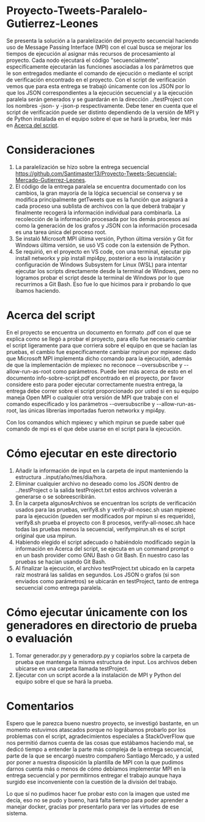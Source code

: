 # Proyecto-Tweets-Paralelo-Gutierrez-Leones
Se presenta la solución a la paralelización del proyecto secuencial haciendo uso de Message Passing Interface (MPI) con el cual busca se mejorar los tiempos de ejecución al asignar más recursos de procesamiento al proyecto. Cada nodo ejecutará el código "secuencialmente", especifícamente ejecutarán las funciones asociadas a los parámetros que le son entregados mediante el comando de ejecución o mediante el script de verificación encontrado en el proyecto. Con el script de verificación vemos que para esta entrega se trabajó únicamente con los JSON por lo que los JSON correspondientes a la ejecución secuencial y a la ejecución paralela serán generados y se guardarán en la dirección ../testProject con los nombres -json- y -json-p respectivamente. Debe tener en cuenta que el script de verificación puede ser distinto dependiendo de la versión de MPI y de Python instalada en el equipo sobre el que se hará la prueba, leer más en [Acerca del script](https://github.com/Catbaster/Proyecto-Tweets-Paralelo-Gutierrez-Leones/tree/main#acerca-del-script). 

# Consideraciones
1. La paralelización se hizo sobre la entrega secuencial https://github.com/Santimaster13/Proyecto-Tweets-Secuencial-Mercado-Gutierrez-Leones.
2. El código de la entrega paralela se encuentra documentado con los cambios, la gran mayoría de la lógica secuencial se conserva y se modifica principalmente getTweets que es la función que asignará a cada proceso una sublista de archivos con la que deberá trabajar y finalmente recogerá la información individual para combinarla. La recolección de la información procesada por los demás procesos así como la generación de los grafos y JSON con la información procesada es una tarea única del proceso root.
3. Se instaló Microsoft MPI última versión, Python última versión y Git for Windows última versión, se usó VS code con la extensión de Python.
4. Se requirió, en el proyecto en VS code, con una terminal, ejecutar pip install networkx y pip install mpi4py, posterior a eso la instalación y configuración de Windows Subsystem for Linux (WSL) para intentar ejecutar los scripts directamente desde la terminal de Windows, pero no logramos probar el script desde la terminal de Windows por lo que recurrimos a Git Bash. Eso fue lo que hicimos para ir probando lo que íbamos haciendo.

# Acerca del script
En el proyecto se encuentra un documento en formato .pdf con el que se explica como se llegó a probar el proyecto, para ello fue necesario cambiar el script ligeramente para que corriera sobre el equipo en que se hacían las pruebas, el cambio fue específicamente cambiar mpirun por mpiexec dado que Microsoft MPI implementa dicho comando para la ejecución, además de que la implementación de mpiexec no reconoce --oversubscribe y --allow-run-as-root como parámetros. Puede leer más acerca de esto en el documento info-sobre-script.pdf encontrado en el proyecto, por favor considere esto para poder ejecutar correctamente nuestra entrega, la entrega debe correr sobre el script proporcionado por usted si en su equipo maneja Open MPI o cualquier otra versión de MPI que trabaje con el comando especificado y los parámetros --oversubscribe y --allow-run-as-root, las únicas librerías importadas fueron networkx y mpi4py.

Con los comandos which mpiexec y which mpirun se puede saber qué comando de mpi es el que debe usarse en el script para la ejecución.

# Cómo ejecutar en este directorio
1. Añadir la información de input en la carpeta de input manteniendo la estructura ..input/año/mes/dia/hora.
2. Eliminar cualquier archivo no deseado como los JSON dentro de ../testProject o la salida testProject.txt estos archivos volverán a generarse o se sobreescribirán.
3. En la carpeta algunosArchivos se encuentran los scripts de verificación usados para las pruebas, verify8.sh y verify-all-nosec.sh usan mpiexec para la ejecución (pueden ser modificados por mpirun si es requerido), verify8.sh prueba el proyecto con 8 procesos, verify-all-nosec.sh hace todas las pruebas menos la secuencial, verifympirun.sh es el script original que usa mpirun.
4. Habiendo elegido el script adecuado o habiéndolo modificado según la información en Acerca del script, se ejecuta en un command prompt o en un bash provider como GNU Bash o Git Bash. En nuestro caso las pruebas se hacían usando Git Bash.
5. Al finalizar la ejecución, el archivo testProject.txt ubicado en la carpeta raíz mostrará las salidas en segundos. Los JSON o grafos (si son enviados como parámetros) se ubicarán en testProject, tanto de entrega secuencial como entrega paralela.

# Cómo ejecutar únicamente con los generadores en directorio de prueba o evaluación
1. Tomar generador.py y generadorp.py y copiarlos sobre la carpeta de prueba que mantenga la misma estructura de input. Los archivos deben ubicarse en una carpeta llamada testProject.
2. Ejecutar con un script acorde a la instalación de MPI y Python del equipo sobre el que se hará la prueba.

# Comentarios
Espero que le parezca bueno nuestro proyecto, se investigó bastante, en un momento estuvimos atascados porque no lográbamos probarlo por los problemas con el script, agradecimientos especiales a StackOverFlow que nos permitió darnos cuenta de las cosas que estábamos haciendo mal, se dedicó tiempo a entender la parte más compleja de la entrega secuencial, parte de la que se encargó nuestro compañero Santiago Mercado, y a usted por poner a nuestra disposición la plantilla de MPI con la que pudimos darnos cuenta más o menos de cómo debíamos implementar MPI en la entrega secuencial y por permitirnos entregar el trabajo aunque haya surgido ese inconveniente con la cuestión de la división del trabajo.

Lo que sí no pudimos hacer fue probar esto con la imagen que usted me decía, eso no se pudo y bueno, hará falta tiempo para poder aprender a manejar docker, gracias por presentarlo para ver las virtudes de ese sistema.
